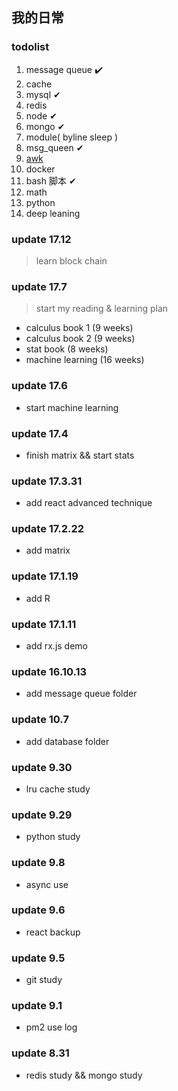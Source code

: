 ## 我的日常

### todolist
1. message queue ✔️
2. cache 
3. mysql ✔
4. redis
5. node ✔
6. mongo ✔
7. module( byline sleep )
8. msg_queen ✔
9. [awk](https://segmentfault.com/a/1190000007338373?hmsr=toutiao.io&utm_medium=toutiao.io&utm_source=toutiao.io)
10. docker 
11. bash 脚本 ✔
12. math 
13. python 
14. deep leaning 

### update 17.12
> learn block chain

### update 17.7
> start my reading & learning plan
- calculus book 1 (9 weeks)
- calculus book 2 (9 weeks)
- stat book (8 weeks)
- machine learning (16 weeks)

### update 17.6
* start machine learning

### update 17.4
* finish matrix && start stats

### update 17.3.31
* add react advanced technique

### update 17.2.22
* add matrix

### update 17.1.19
* add R

### update 17.1.11
* add rx.js demo

### update 16.10.13
* add message queue folder

### update 10.7
* add database folder

### update 9.30
* lru cache study

### update 9.29
* python study

### update 9.8
* async use

### update 9.6
* react backup

### update 9.5
* git study

### update 9.1
* pm2 use log

### update 8.31
* redis study && mongo study

